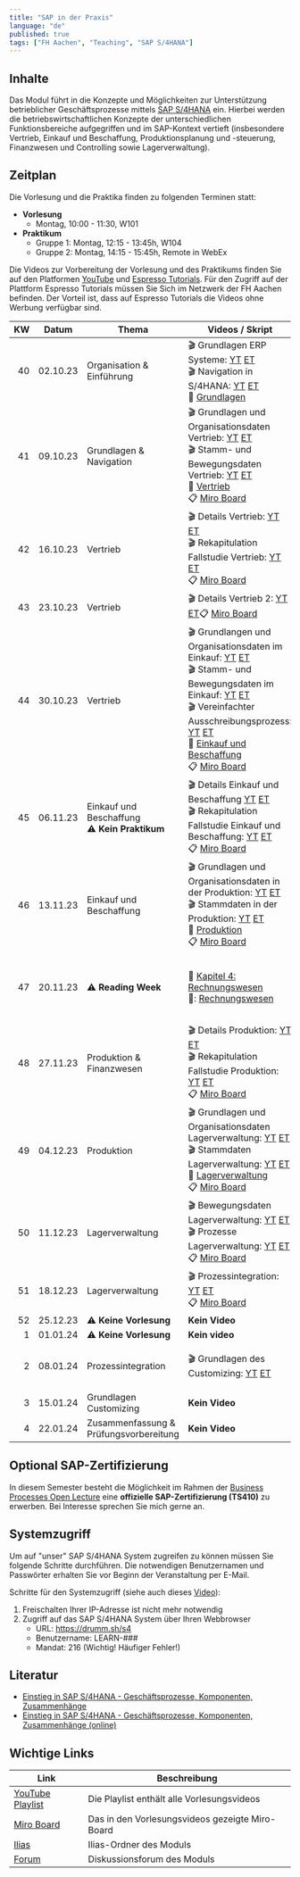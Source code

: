 ```yaml
---
title: "SAP in der Praxis"
language: "de"
published: true
tags: ["FH Aachen", "Teaching", "SAP S/4HANA"]
---
```


## Inhalte

Das Modul führt in die Konzepte und Möglichkeiten zur Unterstützung
betrieblicher Geschäftsprozesse mittels
[SAP S/4HANA](https://www.sap.com/products/s4hana-erp.html) ein.
Hierbei werden die betriebswirtschaftlichen Konzepte der unterschiedlichen
Funktionsbereiche aufgegriffen und im SAP-Kontext vertieft
(insbesondere Vertrieb, Einkauf und Beschaffung,
Produktionsplanung und -steuerung, Finanzwesen und Controlling sowie Lagerverwaltung).

## Zeitplan

Die Vorlesung und die Praktika finden zu folgenden Terminen statt:

- **Vorlesung**
  - Montag, 10:00 - 11:30, W101
- **Praktikum**
  - Gruppe 1: Montag, 12:15 - 13:45h, W104
  - Gruppe 2: Montag, 14:15 - 15:45h, Remote in WebEx

Die Videos zur Vorbereitung der Vorlesung und des Praktikums finden Sie auf den
Platformen [YouTube](https://www.youtube.com/c/christiandrumm) und
[Espresso Tutorials](https://et.training/dashboard/author/286). Für den Zugriff auf der Plattform Espresso Tutorials
müssen Sie Sich im Netzwerk der FH Aachen befinden. Der Vorteil ist, dass auf
Espresso Tutorials die Videos ohne Werbung verfügbar sind.

|  KW | Datum    | Thema                                               | Videos / Skript                                                                                                                                                                                                                                                                                                                                                                                                                                                                                                                                                                                                          | Praktikum                                                                                                                                                                                                                        | Selbsttest                                                                                                                                                |
| --: | -------- | --------------------------------------------------- | ------------------------------------------------------------------------------------------------------------------------------------------------------------------------------------------------------------------------------------------------------------------------------------------------------------------------------------------------------------------------------------------------------------------------------------------------------------------------------------------------------------------------------------------------------------------------------------------------------------------------ | -------------------------------------------------------------------------------------------------------------------------------------------------------------------------------------------------------------------------------- | --------------------------------------------------------------------------------------------------------------------------------------------------------- |
|  40 | 02.10.23 | Organisation & Einführung                           | 🎬 Grundlagen ERP Systeme: [YT](https://youtu.be/UC1czfAo_NM) [ET](https://et.training/dashboard/product/video/1103/details/737888307) <br/> 🎬 Navigation in S/4HANA: [YT](https://youtu.be/Hf0zsjag7e8) [ET](https://et.training/dashboard/product/video/1103/details/737885409) <br/> 📕 [Grundlagen](sap_in_der_praxis_and_bis/01_grundlagen.pdf)                                                                                                                                                                                                                                                                    | ✅: [Fallstudie Navigation](sap_in_der_praxis_and_bis/case_study_navigation.pdf) <br/> 📗: [Global Bike Story](sap_in_der_praxis_and_bis/global_bike_story.pdf)                                                                  | ⁉️: [ERP-Systeme](https://quizizz.com/embed/quiz/61546f1f09d317001ea1e21a) <br/>⁉️: [Navigation](https://quizizz.com/embed/quiz/61546abd3dc795001eb80745) |
|  41 | 09.10.23 | Grundlagen & Navigation                             | 🎬 Grundlagen und Organisationsdaten Vertrieb: [YT](https://youtu.be/kKLhCDz-0O0) [ET](https://et.training/dashboard/product/video/1103/details/737883287)<br/>🎬 Stamm- und Bewegungsdaten Vertrieb: [YT](https://youtu.be/qyHaVjo5aag) [ET](https://et.training/dashboard/product/video/1103/details/737881682)<br/> 📕 [Vertrieb](sap_in_der_praxis_and_bis/02_vertrieb.pdf) <br/> 📋 [Miro Board](https://miro.com/app/board/uXjVNfEEdIE=/)                                                                                                                                                                          | ✅: [Fallstudie Vertrieb](sap_in_der_praxis_and_bis/case_study_sales.pdf)                                                                                                                                                        | ⁉️: [Vertrieb](https://quizizz.com/embed/quiz/5f78d2bffcf584001b7d464e)                                                                                   |
|  42 | 16.10.23 | Vertrieb                                            | 🎬 Details Vertrieb: [YT](https://youtu.be/gQ42MlvmK2Y) [ET](https://et.training/dashboard/product/video/1103/details/737878561)<br/> 🎬 Rekapitulation Fallstudie Vertrieb: [YT](https://youtu.be/8T-lNb6DNqo) [ET](https://et.training/dashboard/product/video/1103/details/737877172)<br/> 📋 [Miro Board](https://miro.com/app/board/uXjVNaTuwXc=/)                                                                                                                                                                                                                                                                  | ✅: [Praxisfall Vertrieb 1](sap_in_der_praxis_and_bis/tutorial_sales_1.pdf)                                                                                                                                                      | ⁉️: [Details Vertrieb](https://quizizz.com/embed/quiz/61669fc8e4831f001d10c541)                                                                           |
|  43 | 23.10.23 | Vertrieb                                            | 🎬 Details Vertrieb 2: [YT](https://youtu.be/9CmiR8WV1V0) [ET](https://et.training/dashboard/product/video/1103/details/737875249)📋 [Miro Board](https://miro.com/app/board/uXjVNX5cNWw=/)                                                                                                                                                                                                                                                                                                                                                                                                                              | ✅: [Praxisfall Vertrieb 2](sap_in_der_praxis_and_bis/tutorial_sales_2.pdf)                                                                                                                                                      |                                                                                                                                                           |
|  44 | 30.10.23 | Vertrieb                                            | 🎬 Grundlangen und Organisationsdaten im Einkauf: [YT](https://youtu.be/-BBgqO-JAwI) [ET](https://et.training/dashboard/product/video/1103/details/737874085)<br/>🎬 Stamm- und Bewegungsdaten im Einkauf: [YT](https://youtu.be/5XBIjopvC08) [ET](https://et.training/dashboard/product/video/1103/details/737872986)</br>🎬 Vereinfachter Ausschreibungsprozess: [YT](https://youtu.be/UQPu0Srbsow) [ET](https://et.training/dashboard/product/video/1103/details/737871992)</br>📕 [Einkauf und Beschaffung](sap_in_der_praxis_and_bis/03_einkauf.pdf)</br> 📋 [Miro Board](https://miro.com/app/board/uXjVNUm21x0=/) | ✅: [Fallstudie Einkauf und Beschaffung](sap_in_der_praxis_and_bis/case_study_sourcing.pdf)                                                                                                                                      |                                                                                                                                                           |
|  45 | 06.11.23 | Einkauf und Beschaffung <br/> ⚠️ **Kein Praktikum** | 🎬 Details Einkauf und Beschaffung [YT](https://youtu.be/LWo21SR3mms) [ET](https://et.training/dashboard/product/video/1103/details/737870009) <br/> 🎬 Rekapitulation Fallstudie Einkauf und Beschaffung: [YT](https://youtu.be/zXCaHlW06Tk) [ET](https://et.training/dashboard/product/video/1103/details/737869094) </br> 📋 [Miro Board](https://miro.com/app/board/uXjVNSAmivo=/)                                                                                                                                                                                                                                   | ✅: [Praxisfall Einkauf und Beschaffung](sap_in_der_praxis_and_bis/tutorial_sourcing.pdf)                                                                                                                                        | ⁉️: [Quiz](https://quizizz.com/embed/quiz/6180353c437684001df318b8)                                                                                       |
|  46 | 13.11.23 | Einkauf und Beschaffung                             | 🎬 Grundlagen und Organisationsdaten in der Produktion: [YT](https://youtu.be/aizQCCbfL10) [ET](https://et.training/dashboard/product/video/1103/details/737867694) <br/> 🎬 Stammdaten in der Produktion: [YT](https://youtu.be/F7L6891WXPY) [ET](https://et.training/dashboard/product/video/1103/details/737864361) <br/>📕 [Produktion](sap_in_der_praxis_and_bis/05_produktion.pdf) </br> 📋 [Miro Board](https://miro.com/app/board/uXjVNPtahq4=/)                                                                                                                                                                 | ✅: [Fallstudie Produktion](sap_in_der_praxis_and_bis/case_study_production.pdf)                                                                                                                                                 |                                                                                                                                                           |
|  47 | 20.11.23 | ⚠️ **Reading Week**                                 | 📕 [Kapitel 4: Rechnungswesen](https://ebookcentral.proquest.com/lib/aachen/reader.action?docID=7132812&ppg=277) <br/> 📕: [Rechnungswesen](sap_in_der_praxis_and_bis/04_rechnungswesen.pdf)                                                                                                                                                                                                                                                                                                                                                                                                                             | ✅: [Fallstudie FI-AP](sap_in_der_praxis_and_bis/case_study_fi_ap.pdf)<br/> ✅: [Fallstudie FI-AR](sap_in_der_praxis_and_bis/case_study_fi_ar.pdf)<br/> ✅: [Fallstudie CO-CCA](sap_in_der_praxis_and_bis/case_study_co_cca.pdf) | ⁉️: [Quiz](https://quizizz.com/embed/quiz/60b4bab610b679001cc1895b)                                                                                       |
|  48 | 27.11.23 | Produktion & Finanzwesen                            | 🎬 Details Produktion: [YT](https://youtu.be/0dgUvE5MghI) [ET](https://et.training/dashboard/product/video/1103/details/737857463)<br/> 🎬 Rekapitulation Fallstudie Produktion: [YT](https://youtu.be/_1Snnqouh7k) [ET](https://et.training/dashboard/product/video/1103/details/737856117) </br> 📋 [Miro Board](https://miro.com/app/board/uXjVNKBNCX0=/)                                                                                                                                                                                                                                                             | ✅: [Praxisfall Produktion](sap_in_der_praxis_and_bis/tutorial_production.pdf)                                                                                                                                                   | ⁉️: [Quiz](https://quizizz.com/embed/quiz/61a343c4a643f7001d795cc7)                                                                                       |
|  49 | 04.12.23 | Produktion                                          | 🎬 Grundlagen und Organisationsdaten Lagerverwaltung: [YT](https://youtu.be/LOZhRZLwIIM) [ET](https://et.training/dashboard/product/video/1103/details/737853722) <br/> 🎬 Stammdaten Lagerverwaltung: [YT](https://youtu.be/DJznOxenWSk) [ET](https://et.training/dashboard/product/video/1103/details/737851489) </br>📕 [Lagerverwaltung](sap_in_der_praxis_and_bis/06_lagerverwaltung.pdf) </br> 📋 [Miro Board](https://miro.com/app/board/uXjVNHP0MyM=/)                                                                                                                                                           | ✅: [Fallstudie Lagerverwaltung 1](sap_in_der_praxis_and_bis/case_study_wm_i.pdf) <br/> ✅: [Fallstudie Lagerverwaltung 4](sap_in_der_praxis_and_bis/case_study_wm_iv.pdf)                                                       |                                                                                                                                                           |
|  50 | 11.12.23 | Lagerverwaltung                                     | 🎬 Bewegungsdaten Lagerverwaltung: [YT](https://youtu.be/zswJgzK785A) [ET](https://et.training/dashboard/product/video/1103/details/737850408) <br/> 🎬 Prozesse Lagerverwaltung: [YT](https://youtu.be/cbF9aSarf7I) [ET](https://et.training/dashboard/product/video/1103/details/737848915) </br> 📋 [Miro Board](https://miro.com/app/board/uXjVNELQ9l0=/)                                                                                                                                                                                                                                                            | ✅: [Praxisfall Lagerverwaltung](sap_in_der_praxis_and_bis/tutorial_wm_1.pdf)                                                                                                                                                    | ⁉️: [Quiz](https://quizizz.com/embed/quiz/5fd71aabcadc2b001b110072)                                                                                       |
|  51 | 18.12.23 | Lagerverwaltung                                     | 🎬 Prozessintegration: [YT](https://youtu.be/PGIJz-mIL2s) [ET](https://et.training/dashboard/product/video/1103/details/737846766) </br> 📋 [Miro Board](https://miro.com/app/board/uXjVNB6xAtI=/)                                                                                                                                                                                                                                                                                                                                                                                                                       | ✅: [Praxisfall Prozessintegration](sap_in_der_praxis_and_bis/tutorial_process_integration.pdf)                                                                                                                                  |                                                                                                                                                           |
|  52 | 25.12.23 | ⚠️ **Keine Vorlesung**                              | **Kein Video**                                                                                                                                                                                                                                                                                                                                                                                                                                                                                                                                                                                                           | **Kein Praktikum**                                                                                                                                                                                                               |                                                                                                                                                           |
|   1 | 01.01.24 | ⚠️ **Keine Vorlesung**                              | **Kein video**                                                                                                                                                                                                                                                                                                                                                                                                                                                                                                                                                                                                           | **Kein Praktikum**                                                                                                                                                                                                               |                                                                                                                                                           |
|   2 | 08.01.24 | Prozessintegration                                  | 🎬 Grundlagen des Customizing: [YT](https://youtu.be/n2CO5wT8DMc) [ET](https://et.training/dashboard/product/video/1103/details/805598122)                                                                                                                                                                                                                                                                                                                                                                                                                                                                               | ✅: Zusätzlichen Praktikum zum [Praxisfall Prozessintegration](sap_in_der_praxis_and_bis/tutorial_process_integration.pdf)                                                                                                       | ⁉️: [Quiz](https://quizizz.com/embed/quiz/64884a5bba48ab001dbe7054)                                                                                       |
|   3 | 15.01.24 | Grundlagen Customizing                              | **Kein Video**                                                                                                                                                                                                                                                                                                                                                                                                                                                                                                                                                                                                           | **Kein Praktikum**                                                                                                                                                                                                               |                                                                                                                                                           |
|   4 | 22.01.24 | Zusammenfassung & Prüfungsvorbereitung              | **Kein Video**                                                                                                                                                                                                                                                                                                                                                                                                                                                                                                                                                                                                           | **Kein Praktikum**                                                                                                                                                                                                               |                                                                                                                                                           |

## Optional SAP-Zertifizierung

In diesem Semester besteht die Möglichkeit im Rahmen der [Business Processes Open Lecture](https://events.sap.com/open-lecture-2023) eine
**offizielle SAP-Zertifizierung (TS410)** zu erwerben. Bei Interesse sprechen Sie mich gerne an.

## Systemzugriff

Um auf "unser" SAP S/4HANA System zugreifen zu können müssen Sie folgende Schritte
durchführen. Die notwendigen Benutzernamen und Passwörter erhalten Sie vor
Beginn der Veranstaltung per E-Mail.

Schritte für den Systemzugriff (siehe auch dieses [Video](https://youtu.be/kibeQuMlYKQ)):

1. Freischalten Ihrer IP-Adresse ist nicht mehr notwendig
2. Zugriff auf das SAP S/4HANA System über Ihren Webbrowser
   - URL: https://drumm.sh/s4
   - Benutzername: LEARN-###
   - Mandat: 216 (Wichtig! Häufiger Fehler!)

## Literatur

- [Einstieg in SAP S/4HANA - Geschäftsprozesse, Komponenten, Zusammenhänge](https://www.rheinwerk-verlag.de/einstieg-in-sap-s4hana/)
- [Einstieg in SAP S/4HANA - Geschäftsprozesse, Komponenten, Zusammenhänge (online)](https://ebookcentral.proquest.com/lib/aachen/detail.action?docID=7132812)

## Wichtige Links

| Link                                                                  | Beschreibung                                    |
| --------------------------------------------------------------------- | ----------------------------------------------- |
| [YouTube Playlist](https://drumm.sh/yt/s4)                            | Die Playlist enthält alle Vorlesungsvideos      |
| [Miro Board](https://miro.com/app/board/o9J_lvLhjsk=/)                | Das in den Vorlesungsvideos gezeigte Miro-Board |
| [Ilias](https://www.ili.fh-aachen.de/goto_elearning_crs_1151454.html) | Ilias-Ordner des Moduls                         |
| [Forum](https://forum.drumm.sh)                                       | Diskussionsforum des Moduls                     |
